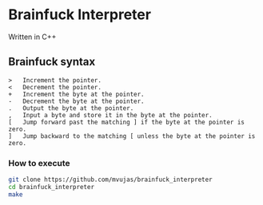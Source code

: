 # Brainfuck Interpreter
Written in C++

## Brainfuck syntax
```brainfuck
> 	Increment the pointer.
< 	Decrement the pointer.
+ 	Increment the byte at the pointer.
- 	Decrement the byte at the pointer.
. 	Output the byte at the pointer.
, 	Input a byte and store it in the byte at the pointer.
[ 	Jump forward past the matching ] if the byte at the pointer is zero.
] 	Jump backward to the matching [ unless the byte at the pointer is zero.
```

### How to execute
```bash
git clone https://github.com/mvujas/brainfuck_interpreter
cd brainfuck_interpreter
make
```

